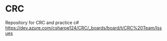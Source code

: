 # CRC
 Repository for CRC and practice c#
https://dev.azure.com/csharpe124/CRC/_boards/board/t/CRC%20Team/Issues

